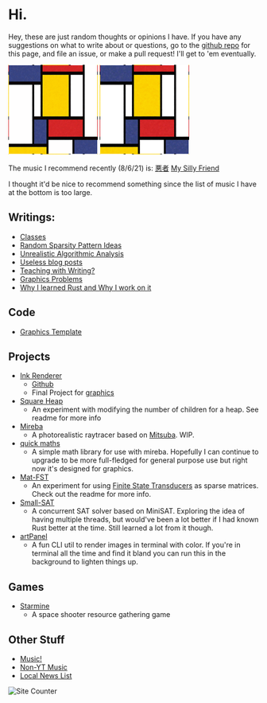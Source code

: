 # Hi.

Hey, these are just random thoughts or opinions I have.
If you have any suggestions on what to write about or questions, go to the [github repo][github
repo] for this page, and file an issue, or make a pull request! I'll get to 'em eventually.

![Trippy](images/fieldgan2.gif)
![Trippy](images/fieldgan3.gif)


The music I recommend recently (8/6/21) is:
[悪者](https://www.youtube.com/watch?v=X_L8HGd7fpw)
[My Silly Friend](https://www.youtube.com/watch?v=LjyFSf0gX5M)

I thought it'd be nice to recommend something since the list of music I have at the bottom is too large.

## Writings:

- [Classes](classes.md)
- [Random Sparsity Pattern Ideas](sparsity_patterns.md)
- [Unrealistic Algorithmic Analysis](unrealistic_algorithmic_analysis.md)
- [Useless blog posts](useless_blogs.md)
- [Teaching with Writing?](writing.md)
- [Graphics Problems](graphics_problems.md)
- [Why I learned Rust and Why I work on it](rust01.md)

## Code

- [Graphics Template](graphics_template.md)
<!-- - [City 2D](city_2d.md) -->

## Projects

- [Ink Renderer](http://ink-renderer.herokuapp.com/)
  - [Github](https://github.com/JulianKnodt/gfx-final-project)
  - Final Project for [graphics](https://www.cs.princeton.edu/courses/archive/spring20/cos426/)
- [Square Heap](https://github.com/JulianKnodt/sqr_heap)
  - An experiment with modifying the number of children for a heap. See readme for more info
- [Mireba](https://github.com/JulianKnodt/mireba)
  - A photorealistic raytracer based on [Mitsuba](https://www.mitsuba-renderer.org/). WIP.
- [quick maths](https://github.com/JulianKnodt/quick_maths)
  - A simple math library for use with mireba. Hopefully I can continue to upgrade to be more
    full-fledged for general purpose use but right now it's designed for graphics.
- [Mat-FST](https://github.com/JulianKnodt/mat-fst)
  - An experiment for using [Finite State Transducers](https://github.com/BurntSushi/fst) as
    sparse matrices. Check out the readme for more info.
- [Small-SAT](https://github.com/JulianKnodt/small_sat)
  - A concurrent SAT solver based on MiniSAT. Exploring the idea of having multiple threads, but
    would've been a lot better if I had known Rust better at the time. Still learned a lot from
    it though.
- [artPanel](https://github.com/JulianKnodt/artPanel)
  - A fun CLI util to render images in terminal with color. If you're in terminal all the time
    and find it bland you can run this in the background to lighten things up.

## Games

- [Starmine](https://julianknodt.github.io/starmine.html)
  - A space shooter resource gathering game

## Other Stuff

- [Music!](playlist.md)
- [Non-YT Music](other_music.md)
- [Local News List](local_news_list.md)

![Site Counter](https://hits.seeyoufarm.com/api/count/incr/badge.svg?url=https%3A%2F%2Fjulianknodt.github.io&count_bg=%2379C83D&title_bg=%23144FDF&icon=&icon_color=%23E7E7E7&title=Visitors&edge_flat=false)

<!--
## Random Questions
Since I spend a good amount of time just thinking about things, I've accumulated a lot of
questions which I haven't really found the answer to. I find them worth spending some time
thinking on, not just for the answer, but for thinking about why I even thought of the question
in the first place.

- Does writing code increase one's knowledge? Or is it merely an application of existing
  knowledge?

- Does knowing about logical fallacies help prevent us from making them?

- Do phones decrease reading comprehension? This could be due to unnecessary information that
  people have now started to ignore such as privacy policies, notifications, or ads.

- Is it more agreeable(however you choose to define "agreeable") to listen to music that matches
  a mood or to listen to music that contradicts it, i.e. listening to blues while sad or pop
  music while happy?

- Assuming that irreversible climate change occurs, then what?
-->

[github repo]: https://github.com/JulianKnodt/julianknodt.github.io

